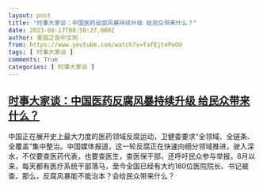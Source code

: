 ```yaml
---
layout: post
title: "时事大家谈：中国医药反腐风暴持续升级 给民众带来什么？"
date: 2023-08-17T00:50:27.000Z
author: 美国之音中文网
from: https://www.youtube.com/watch?v=fafEjtePoOU
tags: [ 时事大家谈 ]
comments: True
categories: [ 时事大家谈 ]
---
```

<!--1692233427000-->
[时事大家谈：中国医药反腐风暴持续升级 给民众带来什么？](https://www.youtube.com/watch?v=fafEjtePoOU)
------

<div>
中国正在展开史上最大力度的医药领域反腐运动，卫健委要求“全领域、全链条、全覆盖”集中整治。中国媒体报道，这一轮反腐正在快速向细分领域推进，驶入深水，不仅要查医药代表，也要查医生，查医保干部，还呼吁民众参与举报。8月以来，每天都有医疗系统干部落马，至今全国已经有大约180位医院院长、书记被查。那么，反腐风暴能不能治本？会给民众带来什么？
</div>
